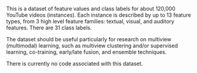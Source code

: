 This is a dataset of feature values and class labels for about 120,000 YouTube videos (instances). Each instance is described by up to 13 feature types, from 3 high level feature families: textual, visual, and auditory features. There are 31 class labels.

The dataset should be useful particularly for research on multiview (multimodal) learning, such as multiview clustering and/or supervised learning, co-training, early/late fusion, and ensemble techniques.

There is currently no code associated with this dataset.